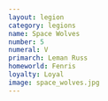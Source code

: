 ```yaml
---
layout: legion
category: legions
name: Space Wolves
number: 5
numeral: V
primarch: Leman Russ
homeworld: Fenris
loyalty: Loyal
image: space_wolves.jpg
---
```

